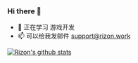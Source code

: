 ### Hi there 👋
<!--
**othorizon/othorizon** is a ✨ _special_ ✨ repository because its `README.md` (this file) appears on your GitHub profile.

Here are some ideas to get you started:

- 🔭 I’m currently working on ...
- 🌱 I’m currently learning ...
- 👯 I’m looking to collaborate on ...
- 🤔 I’m looking for help with ...
- 💬 Ask me about ...
- 📫 How to reach me: ...
- 😄 Pronouns: ...
- ⚡ Fun fact: ...
-->

- 🌱 正在学习 游戏开发
- 📫 可以给我发邮件 <support@rizon.work>

[![Rizon's github stats](https://github-readme-stats.vercel.app/api?username=othorizon&show_icons=true)](https://github.com/anuraghazra/github-readme-stats)
